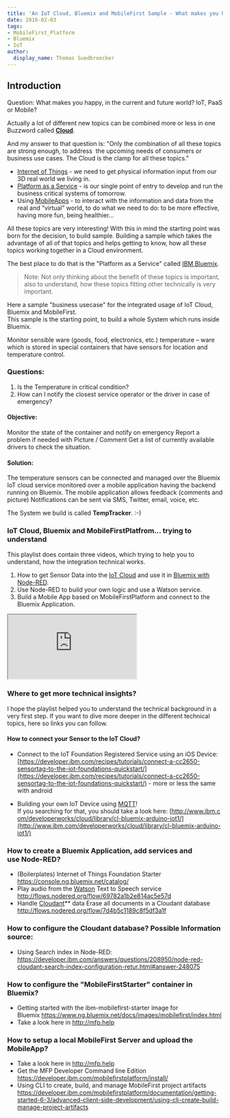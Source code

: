 ```yaml
---
title: 'An IoT Cloud, Bluemix and MobileFirst Sample - What makes you happy?'
date: 2016-02-03
tags:
- MobileFirst_Platform
- Bluemix
- IoT
author:
  display_name: Thomas Suedbroecker
---
```

## Introduction
Question: What makes you happy, in the current and future world? IoT, PaaS or Mobile?

Actually a lot of different new topics can be combined more or less in one Buzzword called **[Cloud](https://en.wikipedia.org/wiki/Cloud_Computing)**.

And my answer to that question is: "Only the combination of all these topics are strong enough, to address  the upcoming needs of consumers or business use cases. The Cloud is the clamp for all these topics."

* [Internet of Things](https://en.wikipedia.org/wiki/Internet_of_Things) -  we need to get physical information input from our 3D real world we living in.
* [Platform as a Service](https://en.wikipedia.org/wiki/Platform_as_a_Service) - is our single point of entry to develop and run the business critical systems of tomorrow.
* Using [MobileApps](https://en.wikipedia.org/wiki/Mobile_App) - to interact with the information and data from the real and “virtual” world, to do what we need to do: to be more effective, having more fun, being healthier...

All these topics are very interesting! With this in mind the starting point was born for the decision, to build sample.
Building a sample which takes the advantage of all of that topics and helps getting to know, how all these topics working together in a Cloud environment.

The best place to do that is the "Platform as a Service" called [IBM Bluemix](https://console.ng.bluemix.net/).

> Note: Not only thinking about the benefit of these topics is important, also to understand, how these topics fitting other technically is very important.


Here a sample "business usecase" for the integrated usage of IoT Cloud, Bluemix and MobileFirst.  
This sample is the starting point, to build a whole System which runs inside Bluemix.

Monitor sensible ware (goods, food, electronics, etc.) temperature – ware which is stored in special containers that have sensors for location and temperature control.

### Questions:

1. Is the Temperature in critical condition?
2. How can I notify the closest service operator or the driver in case of emergency?

#### Objective:
Monitor the state of the container and notify on emergency Report a problem if needed with Picture / Comment Get a list of currently available drivers to check the situation.

#### Solution: 
The temperature sensors can be connected and managed over the Bluemix IoT cloud service monitored over a mobile application having the backend running on Bluemix. The mobile application allows feedback (comments and picture) Notifications can be sent via SMS, Twitter, email, voice, etc.

The System we build is called **TempTracker**. :-)

### IoT Cloud, Bluemix and MobileFirstPlatfrom... trying to understand
This playlist does contain three videos, which trying to help you to understand, how the integration technical works.

1. How to get Sensor Data into the [IoT Cloud](http://www-03.ibm.com/software/products/en/internet-of-things-foundation)  and use it in [Bluemix with Node-RED](https://www.ng.bluemix.net/docs/#starters/Node-RED/nodered.html#nodered).
2. Use Node-RED to build your own logic and use a Watson service.
3. Build a Mobile App based on MobileFirstPlatform and connect to the Bluemix Application.

<div class="sizer"><div class="embed-responsive embed-responsive-16by9">
    <iframe src="https://www.youtube.com/watch?v=M2cB16U2Z2o&list=PLUte4WEyMEjU83oQIjqOKIPm35q9I1eZd"></iframe>
</div>

### Where to get more technical insights?
I hope the playlist helped you to understand the technical background in a very first step.
If you want to dive more deeper in the different technical topics, here so links you can follow.

#### How to connect your Sensor to the IoT Cloud?

* Connect to the IoT Foundation Registered Service using an iOS Device: [https://developer.ibm.com/recipes/tutorials/connect-a-cc2650-sensortag-to-the-iot-foundations-quickstart/](https://developer.ibm.com/recipes/tutorials/connect-a-cc2650-sensortag-to-the-iot-foundations-quickstart/) - more or less the same with android

* Building your own IoT Device using [MQTT](http://www.mqtt.org)!  
If you searching for that, you should take a look here: [http://www.ibm.c​om/developerwor​ks/cloud/librar​y/cl-bluemix-ar​duino-iot1/](http://www.ibm.c​om/developerwor​ks/cloud/librar​y/cl-bluemix-ar​duino-iot1/)

### How to create a Bluemix Application, add services and use Node-RED?

* (Boilerplates) Internet of Things Foundation Starter <a href="https://console.ng.bluemix.net/catalog/">https://console.ng.bluemix.net/catalog/</a>
* Play audio from the <a href="http://www.ibm.com/cognitive/de-de/outthink/index.html?S_TACT=EUCACOGDES1&amp;iio=other&amp;cmp=ibm_ca_outthink_de&amp;ct=EUCACOGDES1&amp;cr=google&amp;cm=k&amp;csot=-&amp;ccy=-&amp;cpb=-&amp;cd=-&amp;ck=+watson_+computer&amp;cs=broadmatch" target="_blank">Watson</a> Text to Speech service
<a href="http://flows.nodered.org/flow/69782a1b2e814ac5e57d">http://flows.nodered.org/flow/69782a1b2e814ac5e57d</a>
* Handle <a href="https://cloudant.com/" target="_blank">Cloudant</a>** data Erase all documents in a Cloudant database <a href="http://flows.nodered.org/flow/7d4b5c1189c8f5df3a1f">http://flows.nodered.org/flow/7d4b5c1189c8f5df3a1f</a>

### How to configure the Cloudant database? Possible Information source:

* Using Search index in Node-RED: <a href="https://developer.ibm.com/answers/questions/208950/node-red-cloudant-search-index-configuration-retur.html#answer-248075">https://developer.ibm.com/answers/questions/208950/node-red-cloudant-search-index-configuration-retur.html#answer-248075</a>

### How to configure the "MobileFirstStarter" container in Bluemix?

* Getting started with the ibm-mobilefirst-starter image for Bluemix <a href="https://www.ng.bluemix.net/docs/images/mobilefirst/index.html">https://www.ng.bluemix.net/docs/images/mobilefirst/index.html</a>
* Take a look here in <a href="http://mfp.help" target="_blank">http://mfp.help</a>

### How to setup a local MobileFirst Server and upload the MobileApp?

* Take a look here in <a href="http://mfp.help" target="_blank">http://mfp.help</a>
* Get the MFP Developer Command line Edition <a href="https://developer.ibm.com/mobilefirstplatform/install/">https://developer.ibm.com/mobilefirstplatform/install/</a>
* Using CLI to create, build, and manage MobileFirst project artifacts <a href="https://developer.ibm.com/mobilefirstplatform/documentation/getting-started-6-3/advanced-client-side-development/using-cli-create-build-manage-project-artifacts">https://developer.ibm.com/mobilefirstplatform/documentation/getting-started-6-3/advanced-client-side-development/using-cli-create-build-manage-project-artifacts</a>
